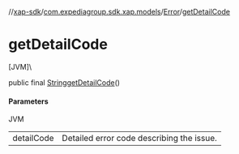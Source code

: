 //[xap-sdk](../../../index.md)/[com.expediagroup.sdk.xap.models](../index.md)/[Error](index.md)/[getDetailCode](get-detail-code.md)

# getDetailCode

[JVM]\

public final [String](https://docs.oracle.com/javase/8/docs/api/java/lang/String.html)[getDetailCode](get-detail-code.md)()

#### Parameters

JVM

| | |
|---|---|
| detailCode | Detailed error code describing the issue. |
